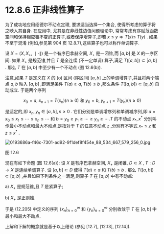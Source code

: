 # 12.8.6 正非线性算子

为了成功地应用绍德尔不动点定理, 要求适当选择一个集合, 使得所考虑的算子将之映入其自身. 在应用中, 尤其是在非线性边值问题理论中, 常常考虑有序赋范函数空间和保持相应锥不变的正算子,或者保序增算子,即若 $x \leq  y \Rightarrow  T\left( x\right)  \leq$ $T\left( y\right)$ . 如果不至于混淆 (例如,参见第 904 页 12.8.7),这些算子也可以称作单调算子.

设 $X = \left( {X,{X}_{ + },\parallel  \cdot  \parallel }\right)$ 是一个有序巴拿赫空间, ${X}_{ + }$ 是一闭锥,而 $\left\lbrack  {a, b}\right\rbrack$ 是 $X$ 的一序区间. 如果 ${X}_{ + }$ 是规范锥,并且 $T$ 是全连续 (不一定单调) 算子,满足 $T\left( \left\lbrack  {a, b}\right\rbrack  \right)  \subset  \left\lbrack  {a, b}\right\rbrack$ . 那么 $T$ 在 $\left\lbrack  {a, b}\right\rbrack$ 中至少有一个不动点 (图 12.6(b)).

注意,如果 $T$ 是定义在 $X$ 的 (o) 区间 (序区间) $\left\lbrack  {a, b}\right\rbrack$ 上的单调增算子,并且将两个端点 $a, b$ 映入 $\left\lbrack  {a, b}\right\rbrack$ ,即满足条件 $T\left( a\right)  \geq  a, T\left( b\right)  \leq  b$ ,那么条件 $T\left( \left\lbrack  {a, b}\right\rbrack  \right)  \subset  \left\lbrack  {a, b}\right\rbrack$ 自动成立. 于是两个序列

$$
{x}_{0} = a,\;{x}_{n + 1} = T\left( {x}_{n}\right) \left( {n \geq  0}\right) \text{ 和 }{y}_{0} = b,\;{y}_{n + 1} = T\left( {y}_{n}\right) \left( {n \geq  0}\right)  \tag{12.205}
$$

是适定的,即 ${x}_{n},{y}_{n} \in  \left\lbrack  {a, b}\right\rbrack  , n \geq  0$ . 它们分别是单调增序列和单调减序列,即 $a = {x}_{0} \leq  {x}_{1} \leq  \cdots  \leq  {x}_{n} \leq  \cdots$ 和 $b = {y}_{0} \geq  {y}_{1} \geq  \cdots  \geq  {y}_{n} \geq  \cdots .T$ 的不动点 ${x}_{ * },{x}^{ * }$ 分别叫作最小不动点和最大不动点,是指对于 $T$ 的任意不动点 $z$ ,分别有不等式 ${x}_{ * } \leq  z$ 和 $z \leq  {x}^{ * }$ .

![0193686a-f46c-7301-ad92-9f1def8f454e_88_534_667_579_256_0.jpg](/images/0193686a-f46c-7301-ad92-9f1def8f454e_88_534_667_579_256_0.jpg)

图 12.6

现在有如下命题 (图 12.6(a)): 设 $X$ 是有序巴拿赫空间, ${X}_{ + }$ 是闭锥, $D \subset  X$ , $T : D \rightarrow  X$ 是连续单调算子. 设 $\left\lbrack  {a, b}\right\rbrack   \subset  D$ 使得 $T\left( a\right)  \geq  a$ 和 $T\left( b\right)  \leq  b$ . 那么 $T\left( \left\lbrack  {a, b}\right\rbrack  \right)  \subset  \left\lbrack  {a, b}\right\rbrack$ ,并且如果下列条件之一满足,则算子 $T$ 在 $\left\lbrack  {a, b}\right\rbrack$ 中有不动点:

a) ${X}_{ + }$ 是规范锥,且 $T$ 是紧算子;

b) ${X}_{ + }$ 是正则锥.

于是 (12.205) 中定义的序列 ${\left\{  {x}_{n}\right\}  }_{n = 0}^{\infty }$ 和 ${\left\{  {y}_{n}\right\}  }_{n = 0}^{\infty }$ 分别收敛于 $T$ 在 $\left\lbrack  {a, b}\right\rbrack$ 中最小和最大不动点.

上解和下解的概念就是基于以上结论 (参见 [12.7], [12.13], [12.14]).
